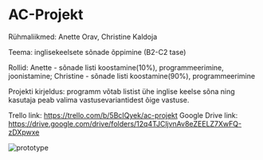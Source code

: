 # AC-Projekt
Rühmaliikmed: Anette Orav, Christine Kaldoja

Teema: inglisekeelsete sõnade õppimine (B2-C2 tase) 

Rollid: Anette - sõnade listi koostamine(10%), programmeerimine, joonistamine;
        Christine - sõnade listi koostamine(90%), programmeerimine

Projekti kirjeldus: programm võtab listist ühe inglise keelse sõna ning kasutaja peab valima vastusevariantidest õige vastuse.

Trello link: https://trello.com/b/5BcIQyek/ac-projekt
Google Drive link: https://drive.google.com/drive/folders/12q4TJCljvnAv8eZEELZ7XwFQ-zDXpwxe


![prototype](https://user-images.githubusercontent.com/112853180/192325950-0b280f40-c1ed-4e84-9011-62ee53179f51.png)
